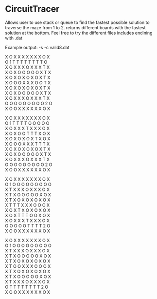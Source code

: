 # CircuitTracer
Allows user to use stack or queue to find the fastest possible solution to traverse the maze from 1 to 2. returns different boards with the fastest solution at the bottom. Feel free to try the different files includes endining with .dat 

Example output: -s -c valid8.dat

X O X X X X X X X O X <br />
O 1 T T T T T T T T O <br />
X O X X X O X X X T X <br />
X O X O O O O O X T X <br />
X O X O X O X O X T X <br />
X O O O X X X O O T X <br />
X O X O X O X O X T X <br />
X O X O O O O O X T X <br />
X O X X X O X X X T X <br />
O O O O O O O O O 2 O <br />
X O O X X X X X X O X <br />

X O X X X X X X X O X <br />
O 1 T T T T O O O O O <br />
X O X X X T X X X O X <br />
X O X O O T T T X O X <br />
X O X O X O X T X O X <br />
X O O O X X X T T T X <br />
X O X O X O X O X T X <br />
X O X O O O O O X T X <br />
X O X X X O X X X T X <br />
O O O O O O O O O 2 O <br />
X O O X X X X X X O X <br />

X O X X X X X X X O X <br />
O 1 O O O O O O O O O <br />
X T X X X O X X X O X <br />
X T X O O O O O X O X <br />
X T X O X O X O X O X <br />
X T T T X X X O O O X <br />
X O X T X O X O X O X <br />
X O X T T T O O X O X <br />
X O X X X T X X X O X <br />
O O O O O T T T T 2 O <br />
X O O X X X X X X O X <br />

X O X X X X X X X O X <br />
O 1 O O O O O O O O O <br />
X T X X X O X X X O X <br />
X T X O O O O O X O X <br />
X T X O X O X O X O X <br />
X T O O X X X O O O X <br />
X T X O X O X O X O X <br />
X T X O O O O O X O X <br />
X T X X X O X X X O X <br />
O T T T T T T T T 2 O <br />
X O O X X X X X X O X <br />
